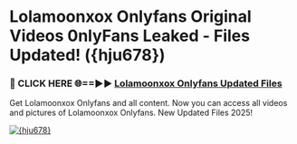 # Lolamoonxox Onlyfans Original Videos 0nlyFans Leaked - Files Updated! ({hju678})

<h3>🔴 CLICK HERE 🌐==►► <a href="https://tinyurl.com/ms9xzufz" rel="nofollow">Lolamoonxox Onlyfans Updated Files</a></h3>

Get Lolamoonxox Onlyfans and all content. Now you can access all videos and pictures of Lolamoonxox Onlyfans. New Updated Files 2025!

[![{hju678}](https://i.imgur.com/PQ7UWWw.gif)](https://tinyurl.com/ms9xzufz)